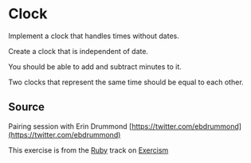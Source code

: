 # Clock

Implement a clock that handles times without dates.

Create a clock that is independent of date.

You should be able to add and subtract minutes to it.

Two clocks that represent the same time should be equal to each other.

## Source

Pairing session with Erin Drummond [https://twitter.com/ebdrummond](https://twitter.com/ebdrummond)

This exercise is from the [Ruby][ruby] track on [Exercism][exercism]

[exercism]: http://exercism.io
[ruby]: http://exercism.io/languages/ruby
